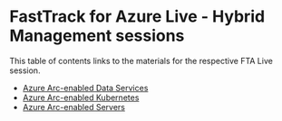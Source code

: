 # FastTrack for Azure Live - Hybrid Management sessions

This table of contents links to the materials for the respective FTA Live session.

- [Azure Arc-enabled Data Services](./arc-data/readme.md)
- [Azure Arc-enabled Kubernetes](./arc-kubernetes/readme.md)
- [Azure Arc-enabled Servers](./arc-servers/readme.md)